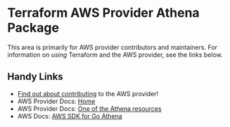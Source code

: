 # Terraform AWS Provider Athena Package

This area is primarily for AWS provider contributors and maintainers. For information on _using_ Terraform and the AWS provider, see the links below.


## Handy Links

* [Find out about contributing](https://hashicorp.github.io/terraform-provider-aws/#contribute) to the AWS provider!
* AWS Provider Docs: [Home](https://registry.terraform.io/providers/hashicorp/aws/latest/docs)
* AWS Provider Docs: [One of the Athena resources](https://registry.terraform.io/providers/hashicorp/aws/latest/docs/resources/athena_database)
* AWS Docs: [AWS SDK for Go Athena](https://docs.aws.amazon.com/sdk-for-go/api/service/athena/)
